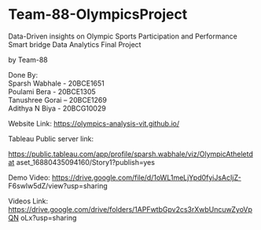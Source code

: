 # Team-88-OlympicsProject

Data-Driven insights on Olympic Sports Participation and Performance<br>
Smart bridge Data Analytics Final Project<br>

by Team-88<br>

Done By:<br>
Sparsh Wabhale - 20BCE1651<br>
Poulami Bera - 20BCE1305 <br>
Tanushree Gorai – 20BCE1269 <br>
Adithya N Biya - 20BCG10029<br>

Website Link: https://olympics-analysis-vit.github.io/<br>

Tableau Public server link:<br>

https://public.tableau.com/app/profile/sparsh.wabhale/viz/OlympicAtheletdat aset_16880435094160/Story1?publish=yes<br>

Demo Video: https://drive.google.com/file/d/1oWL1meLjYpd0fyiJsAcIjZ- F6swlw5dZ/view?usp=sharing<br>

Videos Link:<br>
https://drive.google.com/drive/folders/1APFwtbGpv2cs3rXwbUncuwZyoVpQN oLx?usp=sharing<br>
